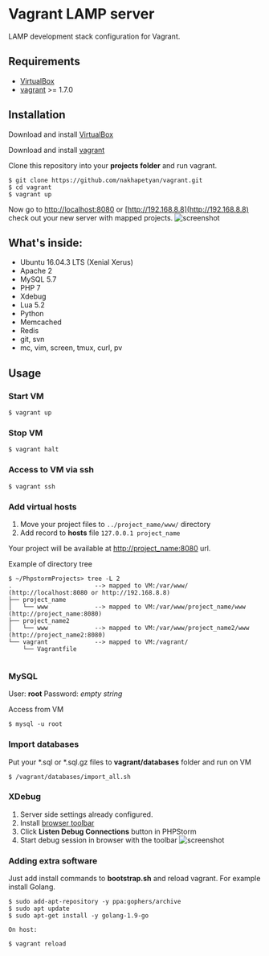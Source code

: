 Vagrant LAMP server
============

LAMP development stack configuration for Vagrant.

Requirements
-----------

* [VirtualBox](http://www.virtualbox.org/)
* [vagrant](http://vagrantup.com/) >= 1.7.0

Installation
-------------

Download and install [VirtualBox](http://www.virtualbox.org/)

Download and install [vagrant](http://vagrantup.com/)

Clone this repository into your **projects folder** and run vagrant.
	
	$ git clone https://github.com/nakhapetyan/vagrant.git	
    $ cd vagrant
    $ vagrant up

Now go to [http://localhost:8080](http://localhost:8080) or [http://192.168.8.8](http://192.168.8.8) check out your new server with mapped projects. 
![screenshot](https://i.imgur.com/bZmei51.png)


What's inside:
--------------

* Ubuntu 16.04.3 LTS (Xenial Xerus)
* Apache 2
* MySQL 5.7
* PHP 7
* Xdebug
* Lua 5.2
* Python
* Memcached
* Redis
* git, svn
* mc, vim, screen, tmux, curl, pv


Usage
-----
### Start VM

	$ vagrant up

### Stop VM

	$ vagrant halt
	
### Access to VM via ssh
 
	$ vagrant ssh


### Add virtual hosts

1. Move your project files to `../project_name/www/` directory
2. Add record to **hosts** file `127.0.0.1 project_name`

Your project will be available at [http://project_name:8080](http://project_name:8080) url.	 
 
Example of directory tree 
```shell 
$ ~/PhpstormProjects> tree -L 2
.                       --> mapped to VM:/var/www/  (http://localhost:8080 or http://192.168.8.8)
├── project_name
│   └── www             --> mapped to VM:/var/www/project_name/www  (http://project_name:8080)
├── project_name2
│   └── www             --> mapped to VM:/var/www/project_name2/www  (http://project_name2:8080)
└── vagrant             --> mapped to VM:/vagrant/
    └── Vagrantfile
 
``` 
 

### MySQL

User: **root** Password: *empty string* 
 
Access from VM

	$ mysql -u root
	
### Import databases

Put your *.sql or *.sql.gz files to **vagrant/databases** folder and run on VM
    
    $ /vagrant/databases/import_all.sh 


### XDebug

1. Server side settings already configured.
2. Install [browser toolbar](https://confluence.jetbrains.com/display/PhpStorm/Browser+Debugging+Extensions)
3. Click **Listen Debug Connections** button in PHPStorm 
4. Start debug session in browser with the toolbar
![screenshot](https://i.imgur.com/uxQUDIj.png)


### Adding extra software

Just add install commands to **bootstrap.sh** and reload vagrant. For example install Golang.
    
    $ sudo add-apt-repository -y ppa:gophers/archive
    $ sudo apt update
    $ sudo apt-get install -y golang-1.9-go
    
    On host:
    
    $ vagrant reload 

